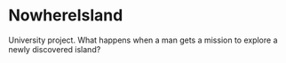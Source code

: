 # NowhereIsland
University project. What happens when a man gets a mission to explore a newly discovered island?
